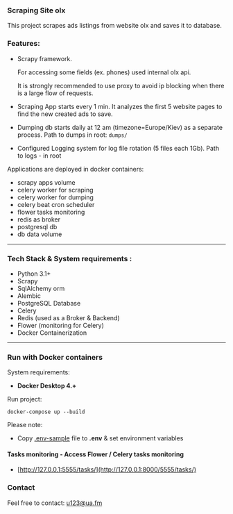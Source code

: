 ### Scraping Site olx

This project scrapes ads listings from website olx and saves it to database.

### Features:
- Scrapy framework.

  For accessing some fields (ex. phones) used internal olx api.
 
  It is strongly recommended to use proxy to avoid ip blocking when there is a large flow of requests.


- Scraping App starts every 1 min. 
  It analyzes the first 5 website pages to find the new created ads to save.

- Dumping db starts daily at 12 am (timezone=Europe/Kiev) as a separate process. 
  Path to dumps in root: ```dumps/```

- Configured Logging system for log file rotation (5 files each 1Gb).
  Path to logs - in root


Applications are deployed in docker containers:
- scrapy apps volume
- celery worker for scraping
- celery worker for dumping
- celery beat cron scheduler
- flower tasks monitoring
- redis as broker
- postgresql db
- db data volume

___
### Tech Stack & System requirements :

* Python 3.1+
* Scrapy 
* SqlAlchemy orm
* Alembic 
* PostgreSQL Database 
* Celery
* Redis (used as a Broker & Backend)
* Flower (monitoring for Celery)
* Docker Containerization

---

### Run with Docker containers
 System requirements:

* **Docker Desktop 4.+**

Run project:
```
docker-compose up --build
```

Please note:
   * Copy [.env-sample](.env-sample) file to **.env** & set environment variables 


#### Tasks monitoring - Access Flower / Celery tasks monitoring
   - [http://127.0.0.1:5555/tasks/](http://127.0.0.1:8000/5555/tasks/)

### Contact
Feel free to contact: u123@ua.fm
